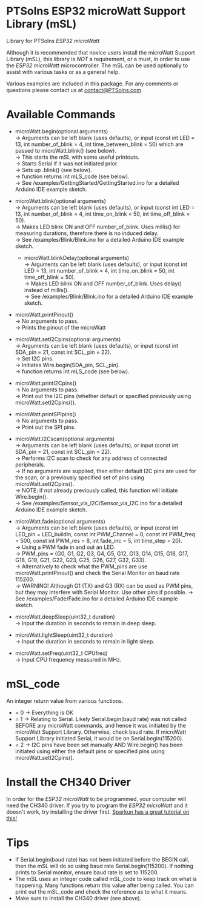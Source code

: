 # PTSolns ESP32 microWatt Support Library (mSL)
Library for PTSolns _ESP32 microWatt_

Although it is recommended that novice users install the microWatt Support Library (mSL), this library is *NOT* a requirement, or a must, in order to use the _ESP32 microWatt_ microcontroller. The mSL can be used optionally to assist with various tasks or as a general help.

Various examples are included in this package. For any comments or questions please contact us at contact@PTSolns.com.


# Available Commands
- microWatt.begin(optional arguments)<br />
  -> Arguments can be left blank (uses defaults), or input (const int LED = 13, int number_of_blink = 4, int time_between_blink = 50) which are passed to microWatt.blink() (see below).<br />
  -> This starts the mSL with some useful printouts.<br />
  -> Starts Serial if it was not initiated prior.<br />
  -> Sets up .blink() (see below).<br />
  -> function returns int mLS_code (see below).<br />
  -> See /examples/GettingStarted/GettingStarted.ino for a detailed Arduino IDE example sketch.<br />

- microWatt.blink(optional arguments)<br />
  -> Arguments can be left blank (uses defaults), or input (const int LED = 13, int number_of_blink = 4, int time_on_blink = 50, int time_off_blink = 50).<br />
  -> Makes LED blink ON and OFF number_of_blink. Uses millis() for measuring durations, therefore there is no induced delay.<br />
  -> See /examples/Blink/Blink.ino for a detailed Arduino IDE example sketch.<br />

  - microWatt.blinkDelay(optional arguments)<br />
  -> Arguments can be left blank (uses defaults), or input (const int LED = 13, int number_of_blink = 4, int time_on_blink = 50, int time_off_blink = 50).<br />
  -> Makes LED blink ON and OFF number_of_blink. Uses delay() instead of millis().<br />
  -> See /examples/Blink/Blink.ino for a detailed Arduino IDE example sketch.<br />

- microWatt.printPinout()<br />
  -> No arguments to pass.<br />
  -> Prints the pinout of the microWatt<br />
  
- microWatt.setI2Cpins(optional arguments)<br />
  -> Arguments can be left blank (uses defaults), or input (const int SDA_pin = 21, const int SCL_pin = 22).<br />
  -> Set I2C pins.<br />
  -> Initiates Wire.begin(SDA_pin, SCL_pin).<br />
  -> function returns int mLS_code (see below).
  
- microWatt.printI2Cpins()<br />
  -> No arguments to pass.<br />
  -> Print out the I2C pins (whether default or specified previously using microWatt.setI2Cpins()).<br />
  
- microWatt.printSPIpins()<br />
  -> No arguments to pass.<br />
  -> Print out the SPI pins.<br />
  
- microWatt.I2Cscan(optional arguments)<br />
  -> Arguments can be left blank (uses defaults), or input (const int SDA_pin = 21, const int SCL_pin = 22).<br />
  -> Performs I2C scan to check for any address of connected peripherals.<br />
  -> If no arguments are supplied, then either default I2C pins are used for the scan, or a previously specified set of pins using microWatt.setI2Cpins().<br />
  -> NOTE: if not already previously called, this function will initiate Wire.begin().<br />
  -> See /examples/Sensor_via_I2C/Sensor_via_I2C.ino for a detailed Arduino IDE example sketch.<br />

- microWatt.fade(optional arguments)<br />
  -> Arguments can be left blank (uses defaults), or input (const int LED_pin = LED_buildIn, const int PWM_Channel = 0, const int PWM_freq = 500, const int PWM_res = 8, int fade_inc = 5, int time_step = 20).<br />
  -> Using a PWM fade in and out an LED.<br />
  -> PWM_pins = {G0, G1, G2, G3, G4, G5, G12, G13, G14, G15, G16, G17, G18, G19, G21, G22, G23, G25, G26, G27, G32, G33}.<br />
  -> Alternatively to check what the PWM_pins are use microWatt.printPinout() and check the Serial Monitor on baud rate 115200.<br />
  -> WARNING! Although G1 (TX) and G3 (RX) can be used as PWM pins, but they may interfere with Serial Monitor. Use other pins if possible.
  -> See /examples/Fade/Fade.ino for a detailed Arduino IDE example sketch.<br />

 - microWatt.deepSleep(uint32_t duration)<br />
  -> Input the duration in seconds to remain in deep sleep.<br />

 - microWatt.lightSleep(uint32_t duration)<br />
  -> Input the duration in seconds to remain in light sleep.<br />

 - microWatt.setFreq(uint32_t CPUfreq)<br />
  -> Input CPU frequency measured in MHz.<br />


# mSL_code
An integer return value from various functions.
- = 0 -> Everything is OK
- = 1 -> Relating to Serial. Likely Serial.begin(baud rate) was not called BEFORE any microWatt commands, and hence it was initiated by the microWatt Support Library. Otherwise, check baud rate. If microWatt Support Library initiated Serial, it would be on Serial.begin(115200).
- = 2 -> I2C pins have been set manually AND Wire.begin() has been initiated using either the default pins or specified pins using microWatt.setI2Cpins().


# Install the CH340 Driver
In order for the _ESP32 microWatt_ to be programmed, your computer will need the CH340 driver. If you try to program the _ESP32 microWatt_ and it doesn't work, try installing the driver first. [Sparkun has a great tutorial on this!](https://learn.sparkfun.com/tutorials/how-to-install-ch340-drivers/all)


# Tips
- If Serial.begin(baud rate) has not been initiated before the BEGIN call, then the mSL will do so using baud rate Serial.begin(115200). If nothing prints to Serial monitor, ensure baud rate is set to 115200.
- The mSL uses an integer code called mSL_code to keep track on what is happening. Many functions return this value after being called. You can print out the mSL_code and check the reference as to what it means.
- Make sure to install the CH340 driver (see above).
